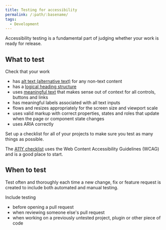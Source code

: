 ```yaml
---
title: Testing for accessibility
permalink: /:path/:basename/
tags:
  - Development
---
```

Accessibility testing is a fundamental part of judging whether your work is ready for release.

## What to test

Check that your work 

* has [alt text (alternative text)](/content/designing-alt-text/) for any non-text content
* has a [logical heading structure](https://accessibility.dxw.com/content/writing-useful-headings/)
* uses [meaningful text](/content/designing-links-and-forms/) that makes sense out of context for all controls, buttons and links
* has meaningful labels associated with all text inputs
* flows and resizes appropriately for the screen size and viewport scale
* uses valid markup with correct properties, states and roles that update when the page or component state changes
* uses ARIA correctly

Set up a checklist for all of your projects to make sure you test as many things as possible. 

The [A11Y checklist](https://www.a11yproject.com/checklist/) uses the Web Content Accessibility Guidelines (WCAG) and is a good place to start.

## When to test

Test often and thoroughly each time a new change, fix or feature request is created to include both automated and manual testing. 

Include testing

* before opening a pull request
* when reviewing someone else's pull request 
* when working on a previously untested project, plugin or other piece of code